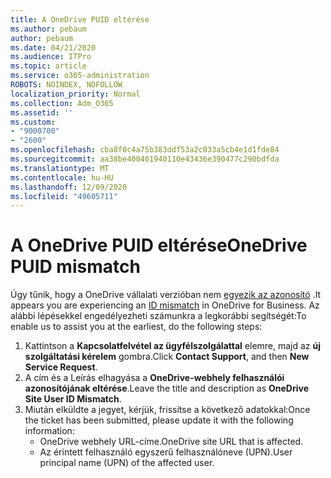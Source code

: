 ```yaml
---
title: A OneDrive PUID eltérése
ms.author: pebaum
author: pebaum
ms.date: 04/21/2020
ms.audience: ITPro
ms.topic: article
ms.service: o365-administration
ROBOTS: NOINDEX, NOFOLLOW
localization_priority: Normal
ms.collection: Adm_O365
ms.assetid: ''
ms.custom:
- "9000700"
- "2600"
ms.openlocfilehash: cba8f0c4a75b383ddf53a2c033a5cb4e1d1fde84
ms.sourcegitcommit: aa38be400401940110e43436e390477c290bdfda
ms.translationtype: MT
ms.contentlocale: hu-HU
ms.lasthandoff: 12/09/2020
ms.locfileid: "49605711"
---
```

# <a name="onedrive-puid-mismatch"></a><span data-ttu-id="184b2-102">A OneDrive PUID eltérése</span><span class="sxs-lookup"><span data-stu-id="184b2-102">OneDrive PUID mismatch</span></span>

<span data-ttu-id="184b2-103">Úgy tűnik, hogy a OneDrive vállalati verzióban nem [egyezik az azonosító](https://docs.microsoft.com/sharepoint/troubleshoot/administration/access-denied-or-need-permission-error-sharepoint-online-or-onedrive-for-business#when-accessing-a-onedrive-site) .</span><span class="sxs-lookup"><span data-stu-id="184b2-103">It appears you are experiencing an [ID mismatch](https://docs.microsoft.com/sharepoint/troubleshoot/administration/access-denied-or-need-permission-error-sharepoint-online-or-onedrive-for-business#when-accessing-a-onedrive-site) in OneDrive for Business.</span></span> <span data-ttu-id="184b2-104">Az alábbi lépésekkel engedélyezheti számunkra a legkorábbi segítségét:</span><span class="sxs-lookup"><span data-stu-id="184b2-104">To enable us to assist you at the earliest, do the following steps:</span></span>

1. <span data-ttu-id="184b2-105">Kattintson a  **Kapcsolatfelvétel az ügyfélszolgálattal** elemre, majd az  **új szolgáltatási kérelem** gombra.</span><span class="sxs-lookup"><span data-stu-id="184b2-105">Click  **Contact Support**, and then  **New Service Request**.</span></span>
2. <span data-ttu-id="184b2-106">A cím és a Leírás elhagyása a  **OneDrive-webhely felhasználói azonosítójának eltérése**.</span><span class="sxs-lookup"><span data-stu-id="184b2-106">Leave the title and description as  **OneDrive Site User ID Mismatch**.</span></span>
3. <span data-ttu-id="184b2-107">Miután elküldte a jegyet, kérjük, frissítse a következő adatokkal:</span><span class="sxs-lookup"><span data-stu-id="184b2-107">Once the ticket has been submitted, please update it with the following information:</span></span>
    - <span data-ttu-id="184b2-108">OneDrive webhely URL-címe.</span><span class="sxs-lookup"><span data-stu-id="184b2-108">OneDrive site URL that is affected.</span></span>
    - <span data-ttu-id="184b2-109">Az érintett felhasználó egyszerű felhasználóneve (UPN).</span><span class="sxs-lookup"><span data-stu-id="184b2-109">User principal name (UPN) of the affected user.</span></span>
